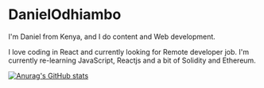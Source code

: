 # DanielOdhiambo

I'm Daniel from Kenya, and I do content and Web development. 

I love coding in React and currently looking for Remote developer job.
I'm currently re-learning JavaScript, Reactjs and a bit of Solidity and Ethereum.

[![Anurag's GitHub stats](https://github-readme-stats.vercel.app/api?username=danielodhiambo)](https://github.com/anuraghazra/github-readme-stats)
